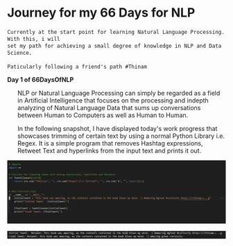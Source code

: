 <h1>Journey for my 66 Days for NLP </h1>

    Currently at the start point for learning Natural Language Processing. With this, i will
    set my path for achieving a small degree of knowledge in NLP and Data Science.  

    Paticularly following a friend's path #Thinam 


<strong>Day 1 of 66DaysOfNLP</strong>

<ul>
<l1>
    NLP or Natural Language Processing can simply be regarded as a field in Artificial Intelligence
    that focuses on the processing and indepth analyzing of Natural Language Data that sums up conversations between Human to Computers as well as Human to Human. 

In the following snapshot, I have displayed today's work progress that showcases trimming of certain text
by using a normal Python Library i.e. Regex. It is a simple program that removes Hashtag expressions, Retweet Text and hyperlinks from the input text and prints it out. 

</li>
</ul>


![](images/d1.PNG)

![](images/d1o.PNG)
